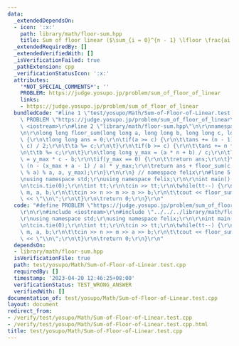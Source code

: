 ```yaml
---
data:
  _extendedDependsOn:
  - icon: ':x:'
    path: library/math/floor-sum.hpp
    title: Sum of floor linear ($\sum_{i = 0}^{n - 1} \lfloor \frac{ai + b}{m} \rfloor$)
  _extendedRequiredBy: []
  _extendedVerifiedWith: []
  _isVerificationFailed: true
  _pathExtension: cpp
  _verificationStatusIcon: ':x:'
  attributes:
    '*NOT_SPECIAL_COMMENTS*': ''
    PROBLEM: https://judge.yosupo.jp/problem/sum_of_floor_of_linear
    links:
    - https://judge.yosupo.jp/problem/sum_of_floor_of_linear
  bundledCode: "#line 1 \"test/yosupo/Math/Sum-of-Floor-of-Linear.test.cpp\"\n#define\
    \ PROBLEM \"https://judge.yosupo.jp/problem/sum_of_floor_of_linear\"\r\n\r\n#include\
    \ <iostream>\r\n#line 2 \"library/math/floor-sum.hpp\"\n\r\nnamespace felix {\r\
    \n\r\nlong long floor_sum(long long a, long long b, long long c, long long n)\
    \ {\r\n\tlong long ans = 0;\r\n\tif(a >= c) {\r\n\t\tans += (n - 1) * n * (a /\
    \ c) / 2;\r\n\t\ta %= c;\r\n\t}\r\n\tif(b >= c) {\r\n\t\tans += n * (b / c);\r\
    \n\t\tb %= c;\r\n\t}\r\n\tlong long y_max = (a * n + b) / c;\r\n\tlong long x_max\
    \ = y_max * c - b;\r\n\tif(y_max == 0) {\r\n\t\treturn ans;\r\n\t}\r\n\tans +=\
    \ (n - (x_max + a - 1) / a) * y_max;\r\n\treturn ans + floor_sum(c, (a - x_max\
    \ % a) % a, a, y_max);\r\n}\r\n\r\n} // namespace felix\r\n#line 5 \"test/yosupo/Math/Sum-of-Floor-of-Linear.test.cpp\"\
    \nusing namespace std;\r\nusing namespace felix;\r\n\r\nint main() {\r\n\tios::sync_with_stdio(false);\r\
    \n\tcin.tie(0);\r\n\tint tt;\r\n\tcin >> tt;\r\n\twhile(tt--) {\r\n\t\tint n,\
    \ m, a, b;\r\n\t\tcin >> n >> m >> a >> b;\r\n\t\tcout << floor_sum(a, b, m, n)\
    \ << \"\\n\";\r\n\t}\r\n\treturn 0;\r\n}\r\n"
  code: "#define PROBLEM \"https://judge.yosupo.jp/problem/sum_of_floor_of_linear\"\
    \r\n\r\n#include <iostream>\r\n#include \"../../../library/math/floor-sum.hpp\"\
    \r\nusing namespace std;\r\nusing namespace felix;\r\n\r\nint main() {\r\n\tios::sync_with_stdio(false);\r\
    \n\tcin.tie(0);\r\n\tint tt;\r\n\tcin >> tt;\r\n\twhile(tt--) {\r\n\t\tint n,\
    \ m, a, b;\r\n\t\tcin >> n >> m >> a >> b;\r\n\t\tcout << floor_sum(a, b, m, n)\
    \ << \"\\n\";\r\n\t}\r\n\treturn 0;\r\n}\r\n"
  dependsOn:
  - library/math/floor-sum.hpp
  isVerificationFile: true
  path: test/yosupo/Math/Sum-of-Floor-of-Linear.test.cpp
  requiredBy: []
  timestamp: '2023-04-20 12:46:25+08:00'
  verificationStatus: TEST_WRONG_ANSWER
  verifiedWith: []
documentation_of: test/yosupo/Math/Sum-of-Floor-of-Linear.test.cpp
layout: document
redirect_from:
- /verify/test/yosupo/Math/Sum-of-Floor-of-Linear.test.cpp
- /verify/test/yosupo/Math/Sum-of-Floor-of-Linear.test.cpp.html
title: test/yosupo/Math/Sum-of-Floor-of-Linear.test.cpp
---
```

